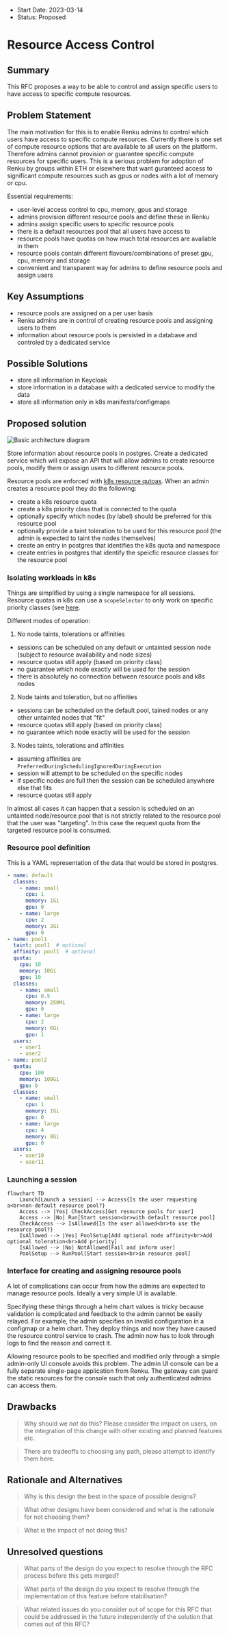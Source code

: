 - Start Date: 2023-03-14
- Status: Proposed

# Resource Access Control

## Summary

This RFC proposes a way to be able to control and assign specific users to have access
to specific compute resources.

## Problem Statement

The main motivation for this is to enable Renku admins to control which users have access
to specific compute resources. Currently there is one set of compute resource options that are
available to all users on the platform. Therefore admins cannot provision or guarantee specific
compute resources for specific users. This is a serious problem for adoption of Renku by groups
within ETH or elsewhere that want guranteed access to significant compute resources such as 
gpus or nodes with a lot of memory or cpu.

Essential requirements:
- user-level access control to cpu, memory, gpus and storage
- admins provision different resource pools and define these in Renku
- admins assign specific users to specific resource pools
- there is a default resources pool that all users have access to
- resource pools have quotas on how much total resources are available in them
- resource pools contain different flavours/combinations of preset gpu, cpu, memory and storage
- convenient and transparent way for admins to define resource pools and assign users

## Key Assumptions

- resource pools are assigned on a per user basis
- Renku admins are in control of creating resource pools and assigning users to them
- information about resource pools is persisted in a database and controled by a 
  dedicated service

## Possible Solutions

- store all information in Keycloak
- store information in a database with a dedicated service to modify the data
- store all information only in k8s manifests/configmaps

## Proposed solution

![Basic architecture diagram](./overall-flow.png)

Store information about resource pools in postgres. Create a dedicated service which will
expose an API that will allow admins to create resource pools, modify them or assign users
to different resource pools.

Resource pools are enforced with [k8s resource qutoas](https://kubernetes.io/docs/concepts/policy/resource-quotas/). 
When an admin creates a resource pool they do the following:
- create a k8s resource quota
- create a k8s priority class that is connected to the quota
- optionally specify which nodes (by label) should be preferred for this resource pool
- optionally provide a taint toleration to be used for this resource pool (the admin is expected to taint the nodes themselves)
- create an entry in postgres that identifies the k8s quota and namespace
- create entries in postgres that identify the speicfic resource classes for the resource pool

### Isolating workloads in k8s

Things are simplified by using a single namespace for all sessions. Resource quotas in k8s can use a `scopeSelector`
to only work on specific priority classes (see [here](https://kubernetes.io/docs/concepts/policy/resource-quotas/#resource-quota-per-priorityclass). 

Different modes of operation:

1. No node taints, tolerations or affinities
  - sessions can be scheduled on any default or untainted session node (subject to resource availability and node sizes)
  - resource quotas still apply (based on priority class)
  - no guarantee which node exactly will be used for the session
  - there is absolutely no connection between resource pools and k8s nodes

2. Node taints and toleration, but no affinities
  - sessions can be scheduled on the default pool, tained nodes or any other untainted nodes that "fit"
  - resource quotas still apply (based on priority class)
  - no guarantee which node exactly will be used for the session

3. Nodes taints, tolerations and affinities
  - assuming affinities are `PreferredDuringSchedulingIgnoredDuringExecution`
  - session will attempt to be scheduled on the specific nodes
  - if specific nodes are full then the session can be scheduled anywhere else that fits
  - resource quotas still apply

In almost all cases it can happen that a session is scheduled on an untainted node/resource pool that is not strictly
related to the resource pool that the user was "targeting". In this case the request quota from the targeted resource
pool is consumed.

### Resource pool definition

This is a YAML representation of the data that would be stored in postgres.

```yaml
- name: default
  classes:
    - name: small
      cpu: 1
      memory: 1Gi
      gpu: 0
    - name: large
      cpu: 2
      memory: 2Gi
      gpu: 0
- name: pool1
  taint: pool1  # optional
  affinity: pool1  # optional
  quota:
    cpu: 10
    memory: 10Gi
    gpu: 10
  classes:
    - name: small
      cpu: 0.5
      memory: 250Mi
      gpu: 0
    - name: large
      cpu: 2
      memory: 6Gi
      gpu: 1
  users:
    - user1
    - user2
- name: pool2
  quota:
    cpu: 100
    memory: 100Gi
    gpu: 0
  classes:
    - name: small
      cpu: 1
      memory: 1Gi
      gpu: 0
    - name: large
      cpu: 4
      memory: 8Gi
      gpu: 0
  users:
    - user10
    - user11
```

### Launching a session

```mermaid
flowchart TD
    Launch[Launch a session] --> Access{Is the user requesting a<br>non-default resource pool?}
    Access --> |Yes| CheckAccess[Get resource pools for user]
    Access --> |No| Run[Start session<br>with default resource pool]
    CheckAccess --> IsAllowed{Is the user allowed<br>to use the resource pool?}
    IsAllowed --> |Yes| PoolSetup[Add optional node affinity<br>Add optional toleration<br>Add priority]
    IsAllowed --> |No| NotAllowed[Fail and inform user]
    PoolSetup --> RunPool[Start session<br>in resource pool]
```

### Interface for creating and assigning resource pools

A lot of complications can occur from how the admins are expected to manage resource pools. Ideally a 
very simple UI is available.

Specifying these things through a helm chart values is tricky because validation is complicated and feedback
to the admin cannot be easily relayed. For example, the admin specifies an invalid configuration in a configmap
or a helm chart. They deploy things and now they have caused the resource control service to crash. The admin
now has to look through logs to find the reason and correct it.

Allowing resource pools to be specified and modified only through a simple admin-only UI console avoids this problem.
The admin UI console can be a fully separate single-page application from Renku. The gateway can guard the static
resources for the console such that only authenticated admins can access them. 

## Drawbacks

> Why should we *not* do this? Please consider the impact on users,
on the integration of this change with other existing and planned features etc.

> There are tradeoffs to choosing any path, please attempt to identify them here.

## Rationale and Alternatives

> Why is this design the best in the space of possible designs?

> What other designs have been considered and what is the rationale for not choosing them?

> What is the impact of not doing this?

## Unresolved questions

> What parts of the design do you expect to resolve through the RFC process 
before this gets merged?

> What parts of the design do you expect to resolve through the implementation 
of this feature before stabilisation?

> What related issues do you consider out of scope for this RFC that could be 
addressed in the future independently of the solution that comes out of this RFC?
